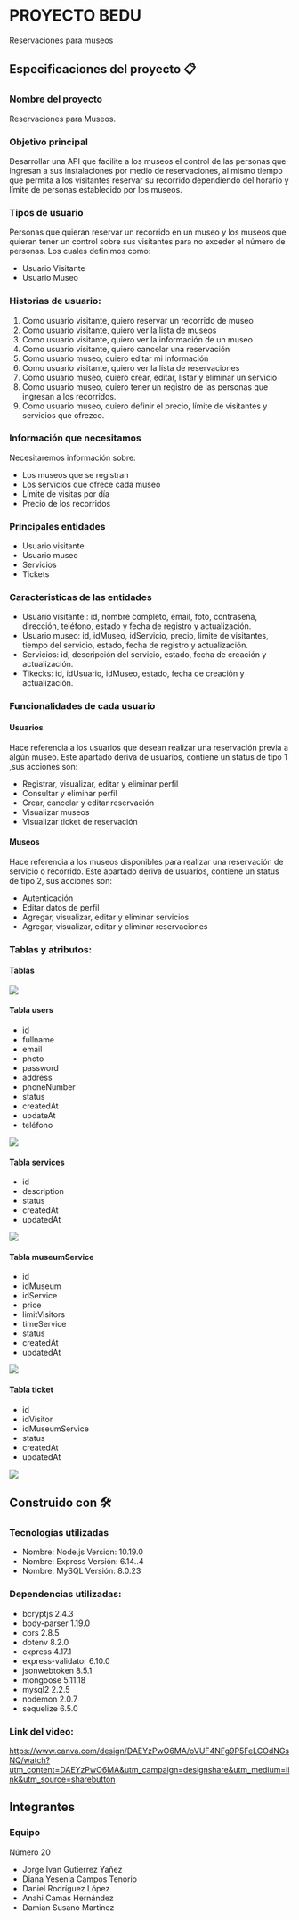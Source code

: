 # PROYECTO BEDU
Reservaciones para museos 

## Especificaciones del proyecto 📋
### Nombre del proyecto
Reservaciones para Museos.
### Objetivo principal
Desarrollar  una API que facilite a los museos el control de las personas que ingresan a sus instalaciones por medio de reservaciones, al mismo tiempo que permita a los visitantes reservar su recorrido dependiendo del horario y límite de personas establecido por los museos.
### Tipos de usuario 
Personas que quieran reservar un recorrido en un museo y los museos que quieran tener un control sobre sus visitantes para no exceder el número de personas. Los cuales definimos como:
* Usuario Visitante
* Usuario Museo

### Historias de usuario: 
1. Como usuario visitante, quiero reservar un recorrido de museo
2. Como usuario visitante, quiero ver la lista de museos 
3. Como usuario visitante, quiero ver la información de un museo
4. Como usuario visitante, quiero cancelar una reservación
5. Como usuario museo, quiero editar mi información
6. Como usuario visitante, quiero ver la lista de reservaciones
7. Como usuario museo, quiero crear, editar, listar y eliminar un servicio
8. Como usuario museo, quiero tener un registro de las personas que ingresan a los recorridos. 
9. Como usuario museo, quiero definir el precio, límite de visitantes y servicios que ofrezco. 

### Información que necesitamos
Necesitaremos información sobre:
* Los museos que se registran
* Los servicios que ofrece cada museo
* Límite de visitas por día
* Precio de los recorridos

### Principales entidades
* Usuario visitante
* Usuario museo
* Servicios
* Tickets

### Caracteristicas de las entidades
* Usuario visitante : id, nombre completo, email, foto, contraseña, dirección, teléfono, estado y fecha de registro y actualización.
* Usuario museo: id, idMuseo, idServicio, precio, limite de visitantes, tiempo del servicio, estado, fecha de registro y actualización. 
* Servicios: id, descripción del servicio, estado, fecha de creación y actualización.
* Tikecks: id, idUsuario, idMuseo, estado, fecha de creación y actualización.  

### Funcionalidades de cada usuario

#### Usuarios
Hace referencia a los usuarios que desean realizar una reservación previa a algún museo. Este apartado deriva de usuarios, contiene un status de tipo 1 ,sus acciones son:

* Registrar, visualizar, editar y eliminar perfil
* Consultar y eliminar perfil
* Crear, cancelar y editar reservación
* Visualizar museos
* Visualizar ticket de reservación

#### Museos
Hace referencia a los museos disponibles para realizar una reservación de servicio o recorrido. Este apartado deriva de usuarios, contiene un status de tipo 2, sus acciones son:
* Autenticación
* Editar datos de perfil
* Agregar, visualizar, editar y eliminar servicios
* Agregar, visualizar, editar y eliminar reservaciones


### Tablas y atributos:
#### Tablas
![](img/ShowTables.png)


#### Tabla users

* id
* fullname
* email
* photo
* password
* address
* phoneNumber
* status
* createdAt
* updateAt
* teléfono 

![](img/userTable.png)

#### Tabla services

* id
* description
* status
* createdAt
* updatedAt

![](img/servicesTable.png)

#### Tabla museumService

* id
* idMuseum 
* idService
* price
* limitVisitors
* timeService
* status
* createdAt
* updatedAt

![](img/museumServicesTable.png)


#### Tabla ticket

* id
* idVisitor
* idMuseumService
* status
* createdAt
* updatedAt

![](img/ticketTable.png)


## Construido con 🛠️

### Tecnologías utilizadas
* Nombre: Node.js
  Version: 10.19.0
* Nombre: Express
  Versión: 6.14..4
* Nombre: MySQL
  Versión: 8.0.23
  
### Dependencias utilizadas:
* bcryptjs 2.4.3
* body-parser 1.19.0
* cors 2.8.5
* dotenv 8.2.0
* express 4.17.1
* express-validator 6.10.0
* jsonwebtoken 8.5.1
* mongoose 5.11.18
* mysql2 2.2.5
* nodemon 2.0.7
* sequelize 6.5.0 

### Link del video:
https://www.canva.com/design/DAEYzPwO6MA/oVUF4NFg9P5FeLCOdNGsNQ/watch?utm_content=DAEYzPwO6MA&utm_campaign=designshare&utm_medium=link&utm_source=sharebutton

## Integrantes
### Equipo 

Número 20

- Jorge Ivan Gutierrez Yañez
- Diana Yesenia Campos Tenorio
- Daniel Rodríguez López
- Anahi Camas Hernández 
- Damian Susano Martinez 
